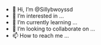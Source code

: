 - 👋 Hi, I’m @Sillybwoyssd
- 👀 I’m interested in ...
- 🌱 I’m currently learning ...
- 💞️ I’m looking to collaborate on ...
- 📫 How to reach me ...

<!---
Sillybwoyssd/Sillybwoyssd is a ✨ special ✨ repository because its `README.md` (this file) appears on your GitHub profile.
You can click the Preview link to take a look at your changes.
--->
